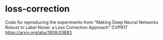 # loss-correction

Code for reproducing the experiments from "Making Deep Neural Networks Robust to Label Noise: a Loss Correction Approach" CVPR17
https://arxiv.org/abs/1609.03683
